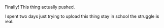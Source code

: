 Finally! This thing actually pushed.

I spent two days just trying to upload this thing stay in school the struggle is real.
